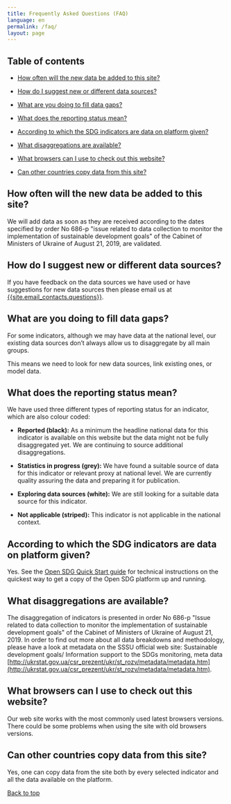 ```yaml
---
title: Frequently Asked Questions (FAQ)
language: en
permalink: /faq/
layout: page
---
```


## Table of contents
- [How often will the new data be added to this site?](#how-often-will-the-new-data-be-added-to-this-site)

- [How do I suggest new or different data sources?](#how-do-i-suggest-new-or-different-data-sources)

- [What are you doing to fill data gaps?](#what-are-you-doing-to-fill-data-gaps)

- [What does the reporting status mean?](#what-does-the-reporting-status-mean)

- [According to which the SDG indicators are data on platform given?](#according-to-which-the-sdg-indicators-are-data-on-platform-given)

- [What disaggregations are available?](#what-disaggregations-are-available)

- [What browsers can I use to check out this website?](#what-browsers-can-i-use-to-check-out-this-website)

- [Can other countries copy data from this site?](#can-other-countries-copy-data-from-this-site)

## How often will the new data be added to this site?
We will add data as soon as they are received according to the dates specified by order No 686-p "issue related to data collection to monitor the implementation of sustainable development goals" of the Cabinet of Ministers of Ukraine of August 21, 2019, are validated.

## How do I suggest new or different data sources?
If you have feedback on the data sources we have used or have suggestions for new data sources then please email us at <a href="mailto:{{site.email_contacts.questions}}">{{site.email_contacts.questions}}</a>.

## What are you doing to fill data gaps?
For some indicators, although we may have data at the national level, our existing data sources don’t always allow us to disaggregate by all main groups.

This means we need to look for new data sources, link existing ones, or model data.

## What does the reporting status mean?
We have used three different types of reporting status for an indicator, which are also colour coded:

- **Reported (black):** As a minimum the headline national data for this indicator is available on this website but the data might not be fully disaggregated yet. We are continuing to source additional disaggregations.

- **Statistics in progress (grey):** We have found a suitable source of data for this indicator or relevant proxy at national level. We are currently quality assuring the data and preparing it for publication.

- **Exploring data sources (white):** We are still looking for a suitable data source for this indicator.

- **Not applicable (striped):** This indicator is not applicable in the national context.


## According to which the SDG indicators are data on platform given?
Yes. See the [Open SDG Quick Start guide](https://open-sdg.readthedocs.io/en/latest/quick-start/) for technical instructions on the quickest way to get a copy of the Open SDG platform up and running.

## What disaggregations are available?
The disaggregation of indicators is presented in order No 686-p "Issue related to data collection to monitor the implementation of sustainable development goals" of the Cabinet of Ministers of Ukraine of August 21, 2019. In order to find out more about all data breakdowns and methodology, please have a look at metadata on the SSSU official web site:  Sustainable development goals/ Information support to the SDGs monitoring, meta data [http://ukrstat.gov.ua/csr_prezent/ukr/st_rozv/metadata/metadata.htm](http://ukrstat.gov.ua/csr_prezent/ukr/st_rozv/metadata/metadata.htm).

## What browsers can I use to check out this website?
Our web site works with the most commonly used latest browsers versions. There could be some problems when using the site with old browsers versions.  

## Can other countries copy data from this site?
Yes, one can copy data from the site both by every selected indicator and all the data available on the platform. 

[Back to top](#top)
